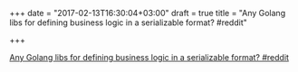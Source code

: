 +++
date = "2017-02-13T16:30:04+03:00"
draft = true
title = "Any Golang libs for defining business logic in a serializable format?  #reddit"

+++

<p><a href="https://t.co/T55vQ5sva9">Any Golang libs for defining business logic in a serializable format?  #reddit</a></p>
